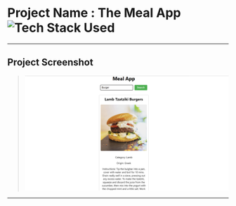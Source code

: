 # Project Name : The Meal App ![Tech Stack Used](https://img.shields.io/badge/Technologies-ReactJS-magenta)

---

## Project Screenshot

> ![SS](./Screenshot.png)

---
